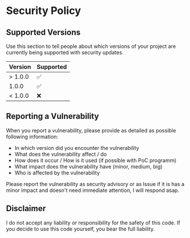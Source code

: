 # Security Policy

## Supported Versions

Use this section to tell people about which versions of your project are
currently being supported with security updates.

| Version | Supported          |
| ------- | ------------------ |
| > 1.0.0 | :white_check_mark: |
|   1.0.0 | :white_check_mark: |
| < 1.0.0 | :x:                |

## Reporting a Vulnerability

When you report a vulnerability, please provide as detailed as possible following information:

- In which version did you encounter the vulnerability
- What does the vulnerability affect / do
- How does it occur / How is it used (if possible with PoC programm)
- What impact does the vulnerability have (minor, medium, big)
- Who is affected by the vulnerability

Please report the vulnerability as security advisory or as Issue if it is has a minor impact and doesn't need immediate attention, I will respond asap.

## Disclaimer
I do not accept any liability or responsibility for the safety of this code. If you decide to use this code yourself, you bear the full liability.
